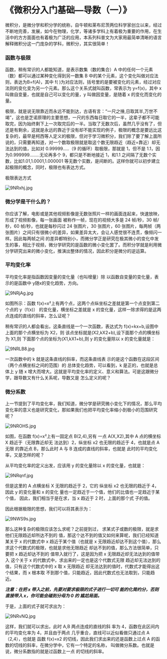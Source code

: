 # 《微积分入门基础—导数（一）》

微积分，是微分学和积分学的统称，自牛顿和莱布尼茨两位科学家创立以来，经过不断地完善，发展，如今在物理，化学，等诸多学科上有着极为重要的作用，在生活中的方方面面也有着极为广泛的应用，本系列科普文为大家用最简单清晰的语言解释微积分这一门庞杂的学科，微积分，其实很简单！

### 函数与极限

函数，稍有常识的人都能知道，是表示数集（数的集合）A 中的任何一个元素（数）都可以通过某种变化得到另一数集 B 中的某个元素，这个变化叫做对应法则，表达为B=f(A)，其中 f(	)为对应法则，括号里的是要被变化的元素，经过对应法则的变化变为另一个元素。那么这个关系式就叫函数，常表示为 y=f(x)，其中 x 叫做自变量，也就是自己可以变化的量，y 叫做因变量，是随着 x 的变化而变化的量。

极限，就是说无限靠近而永远不能到达，古语有言：“一尺之捶,日取其半,万世不竭”，这也是芝诺原理的主要思想，一尺的东西每日取它的一半，这辈子都不可能取完，因为始终剩下上一次取完后的一半。当取了无数次后，虽然几乎没有了，但还是有剩余，这就是永远的靠近于没有却不能实现的例子，极限的概念是要远比这复杂的，最早是柯西等人定义的极限，但对于学习微积分，我们除了要了解上面所说的，只需要再知道，对一个数取极限就是取这个数无限趋近（趋近=靠近）却无法达到的值，比如对 0.99999.....（9 的循环）取极限，那就是 1，但不是 1.1，因为0.999999........无论再多个 9，都只是不断地接近 1，和1.1  之间隔了无数个实数，比如1.01,1.0001,1.000001 等无数个实数，是间断的。这样你就可以初步建立起极限的概念，同时，极限也有表达方式。

极限表达方式

![9NRxhj.jpg](https://s1.ax1x.com/2018/02/21/9NRxhj.jpg)

### 微分学是干什么的？

你应该了解，电影或是其他视频影像是无数张照片一样的画面连起来，快速放映，形成了视频影像，每一张画面 被称作一帧，现在的视频大多是 24 帧/秒，30 帧/秒，60 帧/秒，也就是每秒闪过 24 张图片，30 张图片，60 张图片，每两帧（两张图片）之间只有很微小的差异，如果差异太大，会让人感觉很不连贯，像频闪一样。因此每两帧之间 的差异都特别小，而微分学正是研究在极其微小的变化中发 生的事，相比于视频，微分学研究的是函数的微小变化罢了。而积分学就是利用微分学研究出来的微小变化，推演出整体的情况，因此积分是微分的逆运算。 

### 平均变化率

平均变化率是指函数因变量的变化量（也叫增量）除 以函数自变量的变化量，表示的是函数中 y随x的变化趋势，方向。

![9NRjAg.jpg](https://s1.ax1x.com/2018/02/21/9NRjAg.jpg)

如图所示：函数 f(x)=x²上有两个点，这两个点纵坐标之差就是第一个点变到第二个点的 y（f(x)） 的变化量，横坐标之差就是 x 的变化量，这样一除求得的是这两点连成的直线的斜率，怎么证呢？ 

稍有常识的人都会看出，这条直线是一个一次函数，表达式为 f(x)=kx+b,设图中上面的那个点横坐标为 X2，则 该点坐标就是(X2,kX2+b),设下面那个点的横坐标为 X1,则 下面那个点的坐标为(X1,kX1+b),则 y 的变化量除以 x 的变化量就是：

![9NRLB8.jpg](https://s1.ax1x.com/2018/02/21/9NRLB8.jpg)

一次函数中的 k 就是这条直线的斜率，而这条直线表 示的是这个函数在这段区间（两个点横坐标之间的范围）的 总体变化趋势，可以看到，k 是正的，也就是总体上 y 随 x 增大而增大。这就是平均变化率的定义、意义和算法。可是这跟微分学，跟导数又有什么关系呢，导数又是 怎么定义的呢？

### 微分系数

上一节提到了平均变化率，我们知道，微分学是研究微小变化下的情况，那么平均变化率的意义也是研究变化，那如果我们也把平均变化率缩小到极小的范围研究呢？

![9NROHS.jpg](https://s1.ax1x.com/2018/02/21/9NROHS.jpg)

如图，在函数 f(x)=x²上有一固定点 B(2,4),另有 一点 A(X,X2),其中 A 点的横坐标 X 趋近于（无限靠近却无 法达到）2，纵坐标 x2 也无限的趋近于 4，也就是点 A 无限 的靠近点 B，那么此时 A 与 B 连成的直线的斜率，也就是 此时的平均变化率，又是怎样的呢？

从平均变化率的定义出发，应该用 y 的变化量除以 x 的变化量，也就是：

![9NRqnf.jpg](https://s1.ax1x.com/2018/02/21/9NRqnf.jpg)

但是这里的 A 点横坐标 X 无限的趋近于 2，它的 纵坐标 x2 也无限的趋近于 4，因此 y 的变化量和 x 的变化 量也一定趋近于一个值，他们的比值也一定趋近于某个值， 因此，我们相当于是在求，当 x 趋近于 2 时，上面的那个式 子的值。

因此根据极限的思想，我们可以将其表示为：

![9NWS9s.jpg](https://s1.ax1x.com/2018/02/21/9NWS9s.jpg)

那么这种复杂的极限应该怎么求呢？之前提到过， 求某式子或数的极限，就是求他们无限趋近却所达不到的 值，那这个达不到的值又如何来算呢，我们已经知道某关于 x 的代数式中 x 趋近于某个值（也就是 x 无限趋近却达不到这个值），那么求这个代数式的极限，也就是求他无限趋近 却达不到的值，那么方法很简单，只要把 x 趋近却达不到的 值带入就行了，这是因为把 x 无限趋近却无法达到的值带入 这个关于 x 的代数式中，求出来的一定也是这个代数式无限 趋近却无法达到的值，只有这个代数式中的 x 取 x 无限趋近 却无法达到的值时，代数式才能得出这个结果，而 x 根本取 不到那个值，只能趋近，因此代数式也无法取到，只能趋近。

***注意：在把 x 带入之前，先要对要求极限的式子进行一切可 能的化简约分，否则直接带入 x，你可能会碰到分母为 0 的 尴尬局面。***

于是，上面的式子就可求出为：

![9NRvNQ.jpg](https://s1.ax1x.com/2018/02/21/9NRvNQ.jpg)

这样，我们就可以求出，此时 A,B 两点连成的直线的斜 率为 4，函数在此区间内的平均变化率为 4，并且由于两点 几乎重合，直线可以近似看做只通过点 A（2,4），也就是 函数 f(x)=x2 的切线，因此我们求出来的还是函数上过点 A 的函数的切线的斜率，在微分学中，它有一个特定的名称， 叫做微分系数。也就是说，微分系数指的就是过函数上一点 的切线的斜率。



